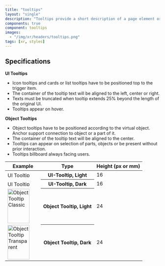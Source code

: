 ```yaml
---
title: "tooltips"
layout: "single"
description: "Tooltips provide a short description of a page element or control."
components: true
component: tooltips
images:
  - "/img/xr/headers/tooltips.png"
tags: [xr, styles]
---
```


## Specifications

**UI Tooltips**
- Icon tooltips and cards or list tooltips have to be positioned top to the trigger item.
- The container of the tooltip text will be aligned to the left, center or right.
- Texts must be truncated when tooltip extends 25% beyond the length of the original UI.
- Tooltips appear on hover.

**Object Tooltips**
- Object tooltips have to be positioned according to the virtual object. Anchor support connection to object or a part of it.
- The container of the tooltip text will be aligned to the center.
- Tooltips can appear on selection of parts, objects or be present without prior interaction.
- Tooltips billboard always facing users.

<table class="table table-bordered">
  <thead class="thead-light">
    <tr>
      <th>Example</th>
      <th>Type</th>
      <th>Height (px or mm)</th>
    </tr>
  </thead>
  <tbody>
    <tr>
      <td><img src="/img/xr/Tooltip_UI_Classic.svg" alt="UI Tooltip Classic" width="100" height="16">
      </td>
      <th>UI-Tooltip, Light</th>
      <td>16</td>
    </tr>
    <tr>
      <td><img src="/img/xr/Tooltip_UI_Transparent.svg" alt="UI Tooltip Transparent" width="100" height="16">
      </td>
      <th>UI-Tooltip, Dark</th>
      <td>16</td>
    </tr>
    <tr>
      <td><img src="/img/xr/Tooltip_Object_Classic.svg" alt="Object Tooltip Classic" width="71" height="112">
      </td>
      <th>Object Tooltip, Light</th>
      <td>24</td>
    </tr>
    <tr>
      <td><img src="/img/xr/Tooltip_Object_Transparent.svg" alt="Object Tooltip Transparent" width="71" height="112">
      </td>
      <th>Object Tooltip, Dark</th>
      <td>24</td>
    </tr>
  </tbody>
</table>
